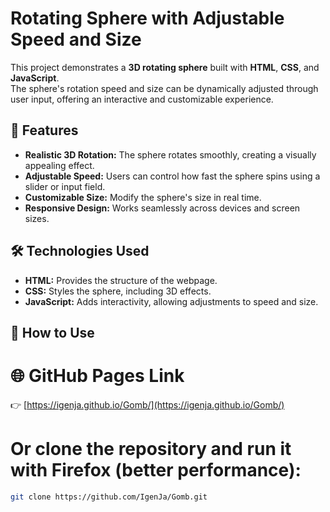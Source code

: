 # Rotating Sphere with Adjustable Speed and Size

This project demonstrates a **3D rotating sphere** built with **HTML**, **CSS**, and **JavaScript**.  
The sphere's rotation speed and size can be dynamically adjusted through user input, offering an interactive and customizable experience.  

## 🎯 Features
- **Realistic 3D Rotation:** The sphere rotates smoothly, creating a visually appealing effect.
- **Adjustable Speed:** Users can control how fast the sphere spins using a slider or input field.
- **Customizable Size:** Modify the sphere's size in real time.
- **Responsive Design:** Works seamlessly across devices and screen sizes.

## 🛠️ Technologies Used
- **HTML:** Provides the structure of the webpage.
- **CSS:** Styles the sphere, including 3D effects.
- **JavaScript:** Adds interactivity, allowing adjustments to speed and size.

## 🚀 How to Use
# 🌐 GitHub Pages Link
👉 [https://igenja.github.io/Gomb/](https://igenja.github.io/Gomb/)

# Or clone the repository and run it with Firefox (better performance):
   ```bash
   git clone https://github.com/IgenJa/Gomb.git
